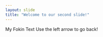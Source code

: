 ```yaml
---
layout: slide
title: "Welcome to our second slide!"
---
```

My Fokin Text
Use the left arrow to go back!
